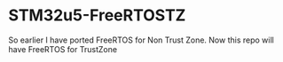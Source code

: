 # STM32u5-FreeRTOSTZ
So earlier I have ported FreeRTOS for Non Trust Zone. Now this repo will have FreeRTOS for TrustZone
